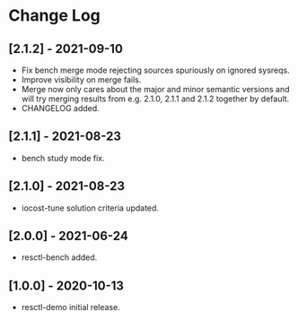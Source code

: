 # Change Log

## [2.1.2] - 2021-09-10
- Fix bench merge mode rejecting sources spuriously on ignored sysreqs.
- Improve visibility on merge fails.
- Merge now only cares about the major and minor semantic versions and will
  try merging results from e.g. 2.1.0, 2.1.1 and 2.1.2 together by default.
- CHANGELOG added.

## [2.1.1] - 2021-08-23
- bench study mode fix.

## [2.1.0] - 2021-08-23
- iocost-tune solution criteria updated.

## [2.0.0] - 2021-06-24
- resctl-bench added.

## [1.0.0] - 2020-10-13
- resctl-demo initial release.
